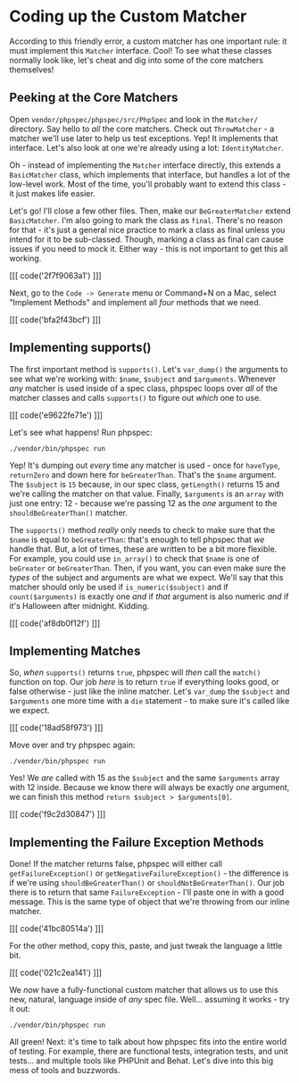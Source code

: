 # Coding up the Custom Matcher

According to this friendly error, a custom matcher has one important rule: it must
implement this `Matcher` interface. Cool! To see what these classes normally look
like, let's cheat and dig into some of the core matchers themselves!

## Peeking at the Core Matchers

Open `vendor/phpspec/phpspec/src/PhpSpec` and look in the `Matcher/` directory. Say
hello to *all* the core matchers. Check out `ThrowMatcher` - a matcher we'll use
later to help us test exceptions. Yep! It implements that interface. Let's also
look at one we're already using a lot: `IdentityMatcher`.

Oh - instead of implementing the `Matcher` interface directly, this extends a
`BasicMatcher` class, which implements that interface, but handles a lot of the
low-level work. Most of the time, you'll probably want to extend this class - it just
makes life easier.

Let's go! I'll close a few other files. Then, make our `BeGreaterMatcher`
extend `BasicMatcher`. I'm also going to mark the class as `final`. There's no reason
for that - it's just a general nice practice to mark a class as final unless you intend
for it to be sub-classed. Though, marking a class as final can cause issues if you
need to mock it. Either way - this is not important to get this all working.

[[[ code('2f7f9063a1') ]]]

Next, go to the `Code -> Generate` menu or Command+N on a Mac, select
"Implement Methods" and implement all *four* methods that we need.

[[[ code('bfa2f43bcf') ]]]

## Implementing supports()

The first important method is `supports()`. Let's `var_dump()` the arguments to see
what we're working with: `$name`, `$subject` and `$arguments`. Whenever *any* matcher
is used inside of a spec class, phpspec loops over *all* of the matcher classes and
calls `supports()` to figure out *which* one to use.

[[[ code('e9622fe71e') ]]]

Let's see what happens! Run phpspec:

```terminal-silent
./vendor/bin/phpspec run
```

Yep! It's dumping out *every* time any matcher is used - once for `haveType`, `returnZero`
and down here for `beGreaterThan`. That's the `$name` argument. The `$subject` is
`15` because, in our spec class, `getLength()` returns 15 and we're calling
the matcher on that value. Finally, `$arguments` is an `array` with just one entry:
12 - because we're passing 12 as the *one* argument to the `shouldBeGreaterThan()`
matcher.

The `supports()` method *really* only needs to check to make sure that the `$name`
is equal to `beGreaterThan`: that's enough to tell phpspec that *we* handle that.
But, a lot of times, these are written to be a bit more flexible. For example, you
could use `in_array()` to check that `$name` is one of `beGreater` or `beGreaterThan`.
Then, if you want, you can even make sure the *types* of the subject and arguments
are what we expect. We'll say that this matcher should only be used if
`is_numeric($subject)` and if `count($arguments)` is exactly one *and* if *that*
argument is also numeric *and* if it's Halloween after midnight. Kidding.

[[[ code('af8db0f12f') ]]]

## Implementing Matches

So, *when* `supports()` returns `true`, phpspec will *then* call the
`match()` function on top. Our job *here* is to return `true` if everything looks
good, or false otherwise - just like the inline matcher. Let's `var_dump` the
`$subject` and `$arguments` one more time with a `die` statement - to make sure it's
called like we expect.

[[[ code('18ad58f973') ]]]

Move over and try phpspec again:

```terminal-silent
./vendor/bin/phpspec run
```

Yes! We *are* called with 15 as the `$subject` and the same `$arguments` array with
12 inside. Because we know there will always be exactly *one* argument, we can finish
this method `return $subject > $arguments[0]`.

[[[ code('f9c2d30847') ]]]

## Implementing the Failure Exception Methods

Done! If the matcher returns false, phpspec will either call `getFailureException()`
or `getNegativeFailureException()` - the difference is if we're using
`shouldBeGreaterThan()` or `shouldNotBeGreaterThan()`. Our job there is to return
that same `FailureException` - I'll paste one in with a good message. This is the
same type of object that we're throwing from our inline matcher.

[[[ code('41bc80514a') ]]]

For the other method, copy this, paste, and just tweak the language a little bit.

[[[ code('021c2ea141') ]]]

We *now* have a fully-functional custom matcher that allows us to use this new, natural,
language inside of *any* spec file. Well... assuming it works - try it out:

```terminal-silent
./vendor/bin/phpspec run
```

All green! Next: it's time to talk about how phpspec fits into the entire world
of testing. For example, there are functional tests, integration tests, and unit
tests... and multiple tools like PHPUnit and Behat. Let's dive into this big mess
of tools and buzzwords.
